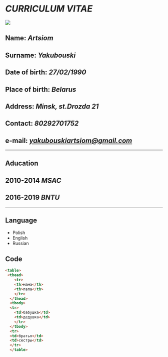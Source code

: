 # ***CURRICULUM VITAE***




![](C:\image\foto.png)








## **Name**: *Artsiom*
## **Surname**: *Yakubouski*
## **Date of birth**: *27/02/1990*
## **Place of birth**: *Belarus*
## **Address**: *Minsk, st.Drozda 21*
## **Contact**: *80292701752*
## **e-mail**: *yakubouskiartsiom@gmail.com*
---
## **Aducation**
## **2010-2014** *MSAC*
## **2016-2019** *BNTU*
---
## **Language**
* Polish
* English 
* Russian
## **Code**
``` html
<table>
 <thead>
    <tr>
    <th>мама</th>
    <th>папа</th>
    </tr>
  </thead>
  <tbody>
  <tr>
    <td>бабушка</td>
    <td>дедушка</td>
    </tr>
  </tbody>
  <tr>
  <td>братья</td>
  <td>сестры</td>
  </tr>
  </table> 
  ```